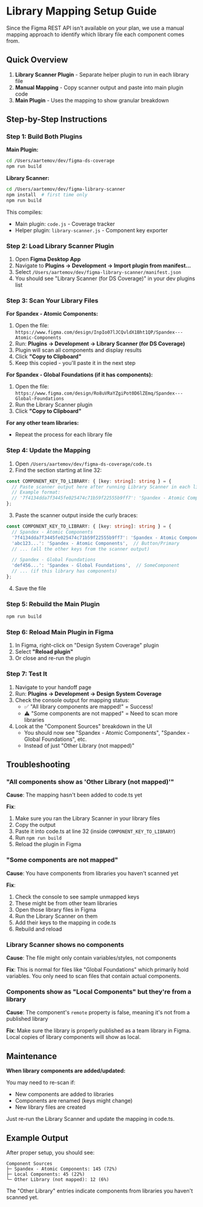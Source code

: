 # Library Mapping Setup Guide

Since the Figma REST API isn't available on your plan, we use a manual mapping approach to identify which library file each component comes from.

## Quick Overview

1. **Library Scanner Plugin** - Separate helper plugin to run in each library file
2. **Manual Mapping** - Copy scanner output and paste into main plugin code
3. **Main Plugin** - Uses the mapping to show granular breakdown

## Step-by-Step Instructions

### Step 1: Build Both Plugins

**Main Plugin:**
```bash
cd /Users/aartemov/dev/figma-ds-coverage
npm run build
```

**Library Scanner:**
```bash
cd /Users/aartemov/dev/figma-library-scanner
npm install  # first time only
npm run build
```

This compiles:
- Main plugin: `code.js` - Coverage tracker
- Helper plugin: `library-scanner.js` - Component key exporter

### Step 2: Load Library Scanner Plugin

1. Open **Figma Desktop App**
2. Navigate to **Plugins → Development → Import plugin from manifest...**
3. Select `/Users/aartemov/dev/figma-library-scanner/manifest.json`
4. You should see "Library Scanner (for DS Coverage)" in your dev plugins list

### Step 3: Scan Your Library Files

**For Spandex - Atomic Components:**

1. Open the file: `https://www.figma.com/design/InpIo07lJCQvldX1Bht1QP/Spandex---Atomic-Components`
2. Run: **Plugins → Development → Library Scanner (for DS Coverage)**
3. Plugin will scan all components and display results
4. Click **"Copy to Clipboard"**
5. Keep this copied - you'll paste it in the next step

**For Spandex - Global Foundations (if it has components):**

1. Open the file: `https://www.figma.com/design/Ro8uVRaYZgiPot0D6lZEmq/Spandex---Global-Foundations`
2. Run the Library Scanner plugin
3. Click **"Copy to Clipboard"**

**For any other team libraries:**

- Repeat the process for each library file

### Step 4: Update the Mapping

1. Open `/Users/aartemov/dev/figma-ds-coverage/code.ts`
2. Find the section starting at line 32:

```typescript
const COMPONENT_KEY_TO_LIBRARY: { [key: string]: string } = {
  // Paste scanner output here after running Library Scanner in each library file
  // Example format:
  // '7f4134dda7f3445fe025474c71b59f22555b9ff7': 'Spandex - Atomic Components',
};
```

3. Paste the scanner output inside the curly braces:

```typescript
const COMPONENT_KEY_TO_LIBRARY: { [key: string]: string } = {
  // Spandex - Atomic Components
  '7f4134dda7f3445fe025474c71b59f22555b9ff7': 'Spandex - Atomic Components',  // Platform=iOS
  'abc123...': 'Spandex - Atomic Components',  // Button/Primary
  // ... (all the other keys from the scanner output)

  // Spandex - Global Foundations
  'def456...': 'Spandex - Global Foundations',  // SomeComponent
  // ... (if this library has components)
};
```

4. Save the file

### Step 5: Rebuild the Main Plugin

```bash
npm run build
```

### Step 6: Reload Main Plugin in Figma

1. In Figma, right-click on "Design System Coverage" plugin
2. Select **"Reload plugin"**
3. Or close and re-run the plugin

### Step 7: Test It

1. Navigate to your handoff page
2. Run: **Plugins → Development → Design System Coverage**
3. Check the console output for mapping status:
   - ✅ "All library components are mapped!" = Success!
   - ⚠️ "Some components are not mapped" = Need to scan more libraries
4. Look at the "Component Sources" breakdown in the UI
   - You should now see "Spandex - Atomic Components", "Spandex - Global Foundations", etc.
   - Instead of just "Other Library (not mapped)"

## Troubleshooting

### "All components show as 'Other Library (not mapped)'"

**Cause**: The mapping hasn't been added to code.ts yet

**Fix**:
1. Make sure you ran the Library Scanner in your library files
2. Copy the output
3. Paste it into code.ts at line 32 (inside `COMPONENT_KEY_TO_LIBRARY`)
4. Run `npm run build`
5. Reload the plugin in Figma

### "Some components are not mapped"

**Cause**: You have components from libraries you haven't scanned yet

**Fix**:
1. Check the console to see sample unmapped keys
2. These might be from other team libraries
3. Open those library files in Figma
4. Run the Library Scanner on them
5. Add their keys to the mapping in code.ts
6. Rebuild and reload

### Library Scanner shows no components

**Cause**: The file might only contain variables/styles, not components

**Fix**: This is normal for files like "Global Foundations" which primarily hold variables. You only need to scan files that contain actual components.

### Components show as "Local Components" but they're from a library

**Cause**: The component's `remote` property is false, meaning it's not from a published library

**Fix**: Make sure the library is properly published as a team library in Figma. Local copies of library components will show as local.

## Maintenance

**When library components are added/updated:**

You may need to re-scan if:
- New components are added to libraries
- Components are renamed (keys might change)
- New library files are created

Just re-run the Library Scanner and update the mapping in code.ts.

## Example Output

After proper setup, you should see:

```
Component Sources
├─ Spandex - Atomic Components: 145 (72%)
├─ Local Components: 45 (22%)
└─ Other Library (not mapped): 12 (6%)
```

The "Other Library" entries indicate components from libraries you haven't scanned yet.

